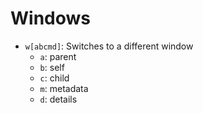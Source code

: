 # Windows

* `w[abcmd]`: Switches to a different window
  * `a`: parent
  * `b`: self
  * `c`: child
  * `m`: metadata
  * `d`: details
